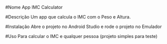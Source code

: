 #Nome App
IMC Calculator

#Descrição
Um app que calcula o IMC com o Peso e Altura.

#Instalação
Abre o projeto no Android Studio e rode o projeto no Emulador

#Uso
Para calcular o IMC e qualquer pessoa (projeto simples para teste)